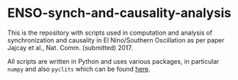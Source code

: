 # ENSO-synch-and-causality-analysis

This is the repository with scripts used in computation and analysis of synchronization and causality in 
El Nino/Southern Oscillation as per paper Jajcay et al., Nat. Comm. (submitted) 2017.

All scripts are written in Python and uses various packages, in particular ``numpy`` and also ``pyclits`` which can be found [here](https://github.com/jajcayn/pyclits).
